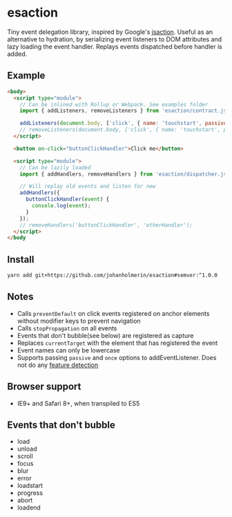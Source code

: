 # esaction

Tiny event delegation library, inspired by Google's
[jsaction](https://github.com/google/jsaction/). Useful as an alternative to
hydration, by serializing event listeners to DOM attributes and lazy loading the
event handler. Replays events dispatched before handler is added.

## Example

```html
<body>
  <script type="module">
    // Can be inlined with Rollup or Webpack. See examples folder
    import { addListeners, removeListeners } from 'esaction/contract.js';

    addListeners(document.body, ['click', { name: 'touchstart', passive: true }]);
    // removeListeners(document.body, ['click', { name: 'touchstart', passive: true }]);
  </script>

  <button on-click="buttonClickHandler">Click me</button>

  <script type="module">
    // Can be lazily loaded
    import { addHandlers, removeHandlers } from 'esaction/dispatcher.js';

    // Will replay old events and listen for new
    addHandlers({
      buttonClickHandler(event) {
        console.log(event);
      }
    });
    // removeHandlers('buttonClickHandler', 'otherHandler');
  </script>
</body
```

## Install

```sh
yarn add git+https://github.com/johanholmerin/esaction#semver:^1.0.0
```

## Notes

* Calls `preventDefault` on click events registered on anchor elements without
  modifier keys to prevent navigation
* Calls `stopPropagation` on all events
* Events that don't bubble(see below) are registered as capture
* Replaces `currentTarget` with the element that has registered the event
* Event names can only be lowercase
* Supports passing `passive` and `once` options to addEventListener. Does not do
  any [feature detection](https://github.com/WICG/EventListenerOptions/blob/gh-pages/explainer.md#feature-detection)

## Browser support

* IE9+ and Safari 8+, when transpiled to ES5

## Events that don't bubble

* load
* unload
* scroll
* focus
* blur
* error
* loadstart
* progress
* abort
* loadend
